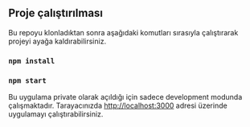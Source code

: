 ## Proje çalıştırılması

Bu repoyu klonladıktan sonra aşağıdaki komutları sırasıyla çalıştırarak projeyi ayağa kaldırabilirsiniz.

### `npm install`

### `npm start`

Bu uygulama private olarak açıldığı için sadece development modunda çalışmaktadır. Tarayacınızda [http://localhost:3000](http://localhost:3000) adresi üzerinde uygulamayı çalıştırabilirsiniz.
